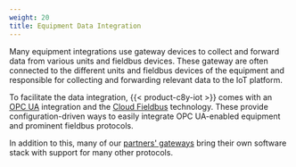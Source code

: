```yaml
---
weight: 20
title: Equipment Data Integration
---
```


Many equipment integrations use gateway devices to collect and forward data from various units and fieldbus devices. These gateway are often connected to the different units and fieldbus devices of the equipment and responsible for collecting and forwarding relevant data to the IoT platform.

To facilitate the data integration, {{< product-c8y-iot >}} comes with an [OPC UA](/protocol-integration/opcua/) integration and the [Cloud Fieldbus](/protocol-integration/cloud-fieldbus/) technology. These provide configuration-driven ways to easily integrate OPC UA-enabled equipment and prominent fieldbus protocols.

In addition to this, many of our [partners' gateways](https://ecosystem.cumulocity.com/device-ecosystem/) bring their own software stack with support for many other protocols.
